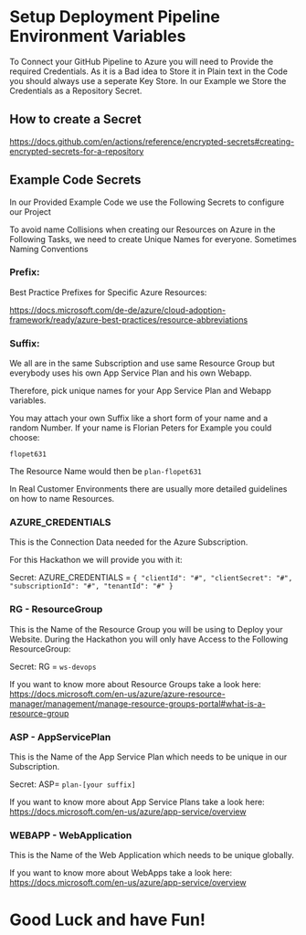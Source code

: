 # Setup Deployment Pipeline Environment Variables

To Connect your GitHub Pipeline to Azure you will need to Provide the required Credentials. As it is a Bad idea to Store it in Plain text in the Code you should always use a seperate Key Store.
In our Example we Store the Credentials as a Repository Secret.

## How to create a Secret

https://docs.github.com/en/actions/reference/encrypted-secrets#creating-encrypted-secrets-for-a-repository

## Example Code Secrets

In our Provided Example Code we use the Following Secrets to configure our Project

To avoid name Collisions when creating our Resources on Azure in the Following Tasks, we need to create Unique Names for everyone.
Sometimes Naming Conventions  
### Prefix:

Best Practice Prefixes for Specific Azure Resources:

https://docs.microsoft.com/de-de/azure/cloud-adoption-framework/ready/azure-best-practices/resource-abbreviations

### Suffix:

We all are in the same Subscription and use same Resource Group but everybody uses his own App Service Plan and his own Webapp.

Therefore, pick unique names for your App Service Plan and Webapp variables.

You may attach your own Suffix like a short form of your name and a random Number.
If your name is Florian Peters for Example you could choose:

`flopet631`

The Resource Name would then be `plan-flopet631`

In Real Customer Environments there are usually more detailed guidelines on how to name Resources.

### AZURE_CREDENTIALS

This is the Connection Data needed for the Azure Subscription.

For this Hackathon we will provide you with it:

Secret:
AZURE_CREDENTIALS =
`{
  "clientId": "#",
  "clientSecret": "#",
  "subscriptionId": "#",
  "tenantId": "#"
}`

### RG - ResourceGroup

This is the Name of the Resource Group you will be using to Deploy your Website. During the Hackathon you will only have Access to the Following ResourceGroup:

Secret:
RG = 
`ws-devops`

If you want to know more about Resource Groups take a look here:
https://docs.microsoft.com/en-us/azure/azure-resource-manager/management/manage-resource-groups-portal#what-is-a-resource-group


### ASP - AppServicePlan

This is the Name of the App Service Plan which needs to be unique in our Subscription.

Secret:
ASP=
`plan-[your suffix]`

If you want to know more about App Service Plans take a look here:
https://docs.microsoft.com/en-us/azure/app-service/overview

### WEBAPP - WebApplication

This is the Name of the Web Application which needs to be unique globally.

If you want to know more about WebApps take a look here:
https://docs.microsoft.com/en-us/azure/app-service/overview

# Good Luck and have Fun!

